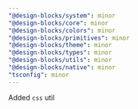 ```yaml
---
"@design-blocks/system": minor
"@design-blocks/core": minor
"@design-blocks/colors": minor
"@design-blocks/primitives": minor
"@design-blocks/theme": minor
"@design-blocks/types": minor
"@design-blocks/utils": minor
"@design-blocks/native": minor
"tsconfig": minor
---
```


Added `css` util
